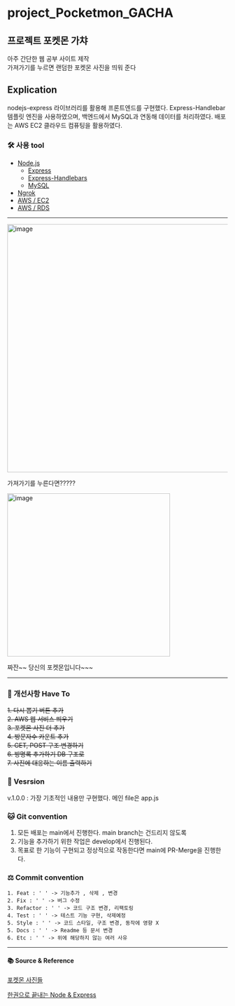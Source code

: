 # project_Pocketmon_GACHA

## 프로젝트 포켓몬 가챠

아주 간단한 웹 공부 사이트 제작  
가져가기를 누르면 랜덤한 포켓몬 사진을 띄워 준다

## Explication

nodejs-express 라이브러리를 활용해 프론트엔드를 구현했다. Express-Handlebar 템플릿 엔진을 사용하였으며, 백엔드에서 MySQL과 연동해 데이터를 처리하였다. 배포는 AWS EC2 클라우드 컴퓨팅을 활용하였다.

### 🛠️ 사용 tool

* [Node.js](https://nodejs.org/en/docs/)
  * [Express](https://expressjs.com/ko/)
  * [Express-Handlebars](https://www.npmjs.com/package/express-handlebars)
  * [MySQL](https://www.mysql.com/)
* [Ngrok](https://ngrok.com/docs)
* [AWS / EC2](https://docs.aws.amazon.com/ec2/index.html?nc2=h_ql_doc_ec2)
* [AWS / RDS](https://ap-northeast-2.console.aws.amazon.com/rds/home?region=ap-northeast-2)

---
<img width="566" alt="image" src="https://user-images.githubusercontent.com/96401839/216385396-9af7c201-c3c7-4a62-901a-c86a0a470349.png">  

가져가기를 누른다면?????

<img width="372" alt="image" src="https://user-images.githubusercontent.com/96401839/216385449-4ba03137-7ec9-4a0b-a6c1-6f6e097704dd.png">  

짜잔~~ 당신의 포켓몬입니다~~~

---

### 🎯 개선사항 Have To

~~1. 다시 뽑기 버튼 추가~~  
~~2. AWS 웹 서비스 띄우기~~  
~~3. 포켓몬 사진 더 추가~~  
~~4. 방문자수 카운트 추가~~  
~~5. GET, POST 구조 변경하기~~  
~~6. 방명록 추가하기 DB 구조로~~  
~~7. 사진에 대응하는 이름 출력하기~~  

### 🌱 Vesrsion

v.1.0.0 : 가장 기초적인 내용만 구현했다. 메인 file은 app.js

### 🐱 Git convention

1. 모든 배포는 main에서 진행한다. main branch는 건드리지 않도록
2. 기능을 추가하기 위한 작업은 develop에서 진행된다.
3. 목표로 한 기능이 구현되고 정상적으로 작동한다면 main에 PR-Merge을 진행한다.

### ⚖️ Commit convention

    1. Feat : ' ' -> 기능추가 , 삭제 , 변경
    2. Fix : ' ' -> 버그 수정
    3. Refactor : ' ' -> 코드 구조 변경, 리팩토링
    4. Test : ' ' -> 테스트 기능 구현, 삭제예정
    5. Style : ' ' -> 코드 스타일, 구조 변경, 동작에 영향 X
    5. Docs : ' ' -> Readme 등 문서 변경
    6. Etc : ' ' -> 위에 해당하지 않는 여러 사유

---

#### 📚 Source & Reference

[포켓몬 사진들](https://pokemonkorea.co.kr/pokedex)

[한권으로 끝내는 Node & Express](http://www.yes24.com/Product/Goods/99941527)
